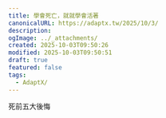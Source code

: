 ```yaml
---
title: 學會死亡，就就學會活著
canonicalURL: https://adaptx.tw/2025/10/3/
description:
ogImage: ../_attachments/
created: 2025-10-03T09:50:26
modified: 2025-10-03T09:50:51
draft: true
featured: false
tags:
  - AdaptX/
---
```


死前五大後悔
